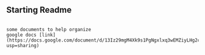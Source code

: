 ## Starting Readme

```Setup

some documents to help organize
google docs [link](https://docs.google.com/document/d/13Iz29mgM4Xk9s1PgNgxlxq3wEMZiyLHg2cHxrdxrA1E/edit?usp=sharing)